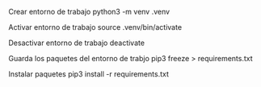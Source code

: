 Crear entorno de trabajo
python3 -m venv .venv

Activar entorno de trabajo
source .venv/bin/activate

Desactivar entorno de trabajo
deactivate

Guarda los paquetes del entorno de trabjo
pip3 freeze > requirements.txt

Instalar paquetes
pip3 install -r requirements.txt